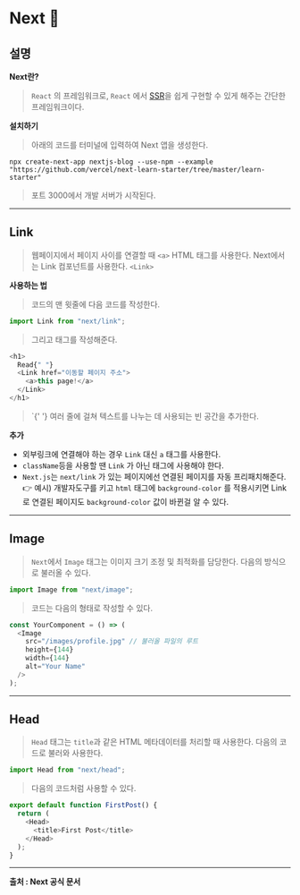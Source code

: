 # Next 🌂

## 설명

**Next란?**

> `React` 의 프레임워크로, `React` 에서 [SSR](../Basic/ssrandcsr.md)을 쉽게 구현할 수 있게 해주는 간단한 프레임워크이다.

**설치하기**

> 아래의 코드를 터미널에 입력하여 Next 앱을 생성한다.

```
npx create-next-app nextjs-blog --use-npm --example "https://github.com/vercel/next-learn-starter/tree/master/learn-starter"
```

> 포트 3000에서 개발 서버가 시작된다.

---

## Link

> 웹페이지에서 페이지 사이를 연결할 때 `<a>` HTML 태그를 사용한다. Next에서는 Link 컴포넌트를 사용한다. `<Link>`

**사용하는 법**

> 코드의 맨 윗줄에 다음 코드를 작성한다.

```javascript
import Link from "next/link";
```

> 그리고 태그를 작성해준다.

```javascript
<h1>
  Read{" "}
  <Link href="이동할 페이지 주소">
    <a>this page!</a>
  </Link>
</h1>
```

> `{' '} 여러 줄에 걸쳐 텍스트를 나누는 데 사용되는 빈 공간을 추가한다.

**추가**

- 외부링크에 연결해야 하는 경우 `Link` 대신 `a` 태그를 사용한다.
- `className`등을 사용할 땐 `Link` 가 아닌 태그에 사용해야 한다.
- `Next.js`는 `next/link` 가 있는 페이지에선 연결된 페이지를 자동 프리패치해준다.  
  👉 예시) 개발자도구를 키고 `html` 태그에 `background-color` 를 적용시키면 Link로 연결된 페이지도 `background-color` 값이 바뀐걸 알 수 있다.

---

## Image

> `Next`에서 `Image` 태그는 이미지 크기 조정 및 최적화를 담당한다. 다음의 방식으로 불러올 수 있다.

```javascript
import Image from "next/image";
```

> 코드는 다음의 형태로 작성할 수 있다.

```javascript
const YourComponent = () => (
  <Image
    src="/images/profile.jpg" // 불러올 파일의 루트
    height={144}
    width={144}
    alt="Your Name"
  />
);
```

---

## Head

> `Head` 태그는 `title`과 같은 HTML 메타데이터를 처리할 때 사용한다. 다음의 코드로 불러와 사용한다.

```javascript
import Head from "next/head";
```

> 다음의 코드처럼 사용할 수 있다.

```javascript
export default function FirstPost() {
  return (
    <Head>
      <title>First Post</title>
    </Head>
  );
}
```

---

**출처 : Next 공식 문서**

